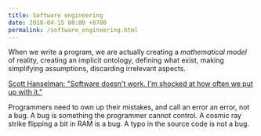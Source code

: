 ```yaml
---
title: Software engineering
date: 2018-04-15 00:00 +0700
permalink: /software_engineering.html
---
```


When we write a program,
we are actually creating a *mathematical model* of reality,
creating an implicit ontology,
defining what exist,
making simplifying assumptions,
discarding irrelevant aspects.

[Scott Hanselman: "Software doesn't work. I'm shocked at how often we put up with it."](https://www.hanselman.com/blog/EverythingsBrokenAndNobodysUpset.aspx)

Programmers need to own up their mistakes, and call an error an error, not a bug.
A bug is something the programmer cannot control.
A cosmic ray strike flipping a bit in RAM is a bug.
A typo in the source code is not a bug.
